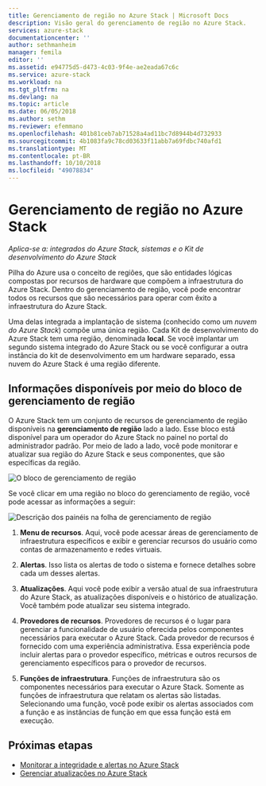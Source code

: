 ```yaml
---
title: Gerenciamento de região no Azure Stack | Microsoft Docs
description: Visão geral do gerenciamento de região no Azure Stack.
services: azure-stack
documentationcenter: ''
author: sethmanheim
manager: femila
editor: ''
ms.assetid: e94775d5-d473-4c03-9f4e-ae2eada67c6c
ms.service: azure-stack
ms.workload: na
ms.tgt_pltfrm: na
ms.devlang: na
ms.topic: article
ms.date: 06/05/2018
ms.author: sethm
ms.reviewer: efemmano
ms.openlocfilehash: 401b81ceb7ab71528a4ad11bc7d8944b4d732933
ms.sourcegitcommit: 4b1083fa9c78cd03633f11abb7a69fdbc740afd1
ms.translationtype: MT
ms.contentlocale: pt-BR
ms.lasthandoff: 10/10/2018
ms.locfileid: "49078834"
---
```

# <a name="region-management-in-azure-stack"></a>Gerenciamento de região no Azure Stack

*Aplica-se a: integrados do Azure Stack, sistemas e o Kit de desenvolvimento do Azure Stack*

Pilha do Azure usa o conceito de regiões, que são entidades lógicas compostas por recursos de hardware que compõem a infraestrutura do Azure Stack. Dentro do gerenciamento de região, você pode encontrar todos os recursos que são necessários para operar com êxito a infraestrutura do Azure Stack.

Uma delas integrada a implantação de sistema (conhecido como um *nuvem do Azure Stack*) compõe uma única região. Cada Kit de desenvolvimento do Azure Stack tem uma região, denominada **local**. Se você implantar um segundo sistema integrado do Azure Stack ou se você configurar a outra instância do kit de desenvolvimento em um hardware separado, essa nuvem do Azure Stack é uma região diferente.

## <a name="information-available-through-the-region-management-tile"></a>Informações disponíveis por meio do bloco de gerenciamento de região

O Azure Stack tem um conjunto de recursos de gerenciamento de região disponíveis na **gerenciamento de região** lado a lado. Esse bloco está disponível para um operador do Azure Stack no painel no portal do administrador padrão. Por meio de lado a lado, você pode monitorar e atualizar sua região do Azure Stack e seus componentes, que são específicas da região.

 ![O bloco de gerenciamento de região](media/azure-stack-manage-region/image1.png)

 Se você clicar em uma região no bloco do gerenciamento de região, você pode acessar as informações a seguir:

  ![Descrição dos painéis na folha de gerenciamento de região](media/azure-stack-manage-region/image2.png)

1. **Menu de recursos**. Aqui, você pode acessar áreas de gerenciamento de infraestrutura específicos e exibir e gerenciar recursos do usuário como contas de armazenamento e redes virtuais.

2. **Alertas**. Isso lista os alertas de todo o sistema e fornece detalhes sobre cada um desses alertas.

3. **Atualizações**. Aqui você pode exibir a versão atual de sua infraestrutura do Azure Stack, as atualizações disponíveis e o histórico de atualização. Você também pode atualizar seu sistema integrado.

4. **Provedores de recursos**. Provedores de recursos é o lugar para gerenciar a funcionalidade de usuário oferecida pelos componentes necessários para executar o Azure Stack. Cada provedor de recursos é fornecido com uma experiência administrativa. Essa experiência pode incluir alertas para o provedor específico, métricas e outros recursos de gerenciamento específicos para o provedor de recursos.

5. **Funções de infraestrutura**. Funções de infraestrutura são os componentes necessários para executar o Azure Stack. Somente as funções de infraestrutura que relatam os alertas são listadas. Selecionando uma função, você pode exibir os alertas associados com a função e as instâncias de função em que essa função está em execução.

## <a name="next-steps"></a>Próximas etapas

- [Monitorar a integridade e alertas no Azure Stack](azure-stack-monitor-health.md)
- [Gerenciar atualizações no Azure Stack](azure-stack-updates.md)
